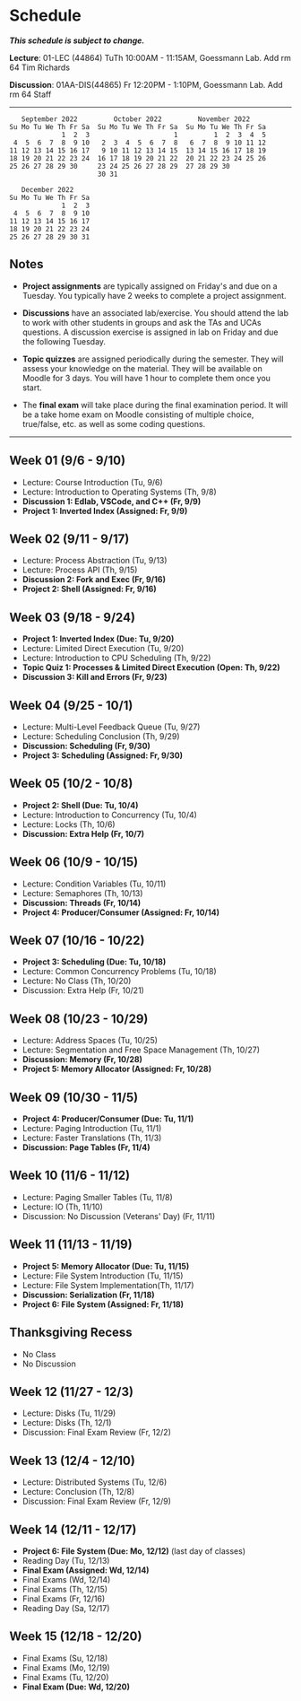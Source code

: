 # Schedule

***This schedule is subject to change.***

**Lecture**: 01-LEC (44864) TuTh 10:00AM - 11:15AM, Goessmann Lab. Add rm 64 Tim Richards

**Discussion**: 01AA-DIS(44865) Fr 12:20PM - 1:10PM, Goessmann Lab. Add rm 64 Staff

---

```
   September 2022         October 2022         November 2022      
Su Mo Tu We Th Fr Sa  Su Mo Tu We Th Fr Sa  Su Mo Tu We Th Fr Sa  
             1  2  3                     1         1  2  3  4  5  
 4  5  6  7  8  9 10   2  3  4  5  6  7  8   6  7  8  9 10 11 12  
11 12 13 14 15 16 17   9 10 11 12 13 14 15  13 14 15 16 17 18 19  
18 19 20 21 22 23 24  16 17 18 19 20 21 22  20 21 22 23 24 25 26  
25 26 27 28 29 30     23 24 25 26 27 28 29  27 28 29 30           
                      30 31                                       

   December 2022      
Su Mo Tu We Th Fr Sa  
             1  2  3  
 4  5  6  7  8  9 10  
11 12 13 14 15 16 17  
18 19 20 21 22 23 24  
25 26 27 28 29 30 31 
```

## Notes

- **Project assignments** are typically assigned on Friday's and due on a Tuesday. You typically have 2 weeks to complete a project assignment.
  
- **Discussions** have an associated lab/exercise. You should attend the lab to work with other students in groups and ask the TAs and UCAs questions. A discussion exercise is assigned in lab on Friday and due the following Tuesday.
  
- **Topic quizzes** are assigned periodically during the semester. They will assess your knowledge on the material. They will be available on Moodle for 3 days. You will have 1 hour to complete them once you start.
  
- The **final exam** will take place during the final examination period. It will be a take home exam on Moodle consisting of multiple choice, true/false, etc. as well as some coding questions.

---

## Week 01 (9/6 - 9/10)

- Lecture: Course Introduction (Tu, 9/6)
- Lecture: Introduction to Operating Systems (Th, 9/8)
- **Discussion 1: Edlab, VSCode, and C++ (Fr, 9/9)**
- **Project 1: Inverted Index (Assigned: Fr, 9/9)**

## Week 02 (9/11 - 9/17)

- Lecture: Process Abstraction (Tu, 9/13)
- Lecture: Process API (Th, 9/15)
- **Discussion 2: Fork and Exec (Fr, 9/16)**
- **Project 2: Shell (Assigned: Fr, 9/16)**

## Week 03 (9/18 - 9/24)

- **Project 1: Inverted Index (Due: Tu, 9/20)**
- Lecture: Limited Direct Execution (Tu, 9/20)
- Lecture: Introduction to CPU Scheduling (Th, 9/22)
- **Topic Quiz 1: Processes & Limited Direct Execution (Open: Th, 9/22)**
- **Discussion 3: Kill and Errors (Fr, 9/23)**
  
## Week 04 (9/25 - 10/1)

- Lecture: Multi-Level Feedback Queue (Tu, 9/27)
- Lecture: Scheduling Conclusion (Th, 9/29)
- **Discussion: Scheduling (Fr, 9/30)**
- **Project 3: Scheduling (Assigned: Fr, 9/30)**
  
## Week 05 (10/2 - 10/8)

- **Project 2: Shell (Due: Tu, 10/4)**
- Lecture: Introduction to Concurrency (Tu, 10/4)
- Lecture: Locks (Th, 10/6)
- **Discussion: Extra Help (Fr, 10/7)**
  
## Week 06 (10/9 - 10/15)

- Lecture: Condition Variables (Tu, 10/11)
- Lecture: Semaphores (Th, 10/13)
- **Discussion: Threads (Fr, 10/14)**
- **Project 4: Producer/Consumer (Assigned: Fr, 10/14)**

## Week 07 (10/16 - 10/22)

- **Project 3: Scheduling (Due: Tu, 10/18)**
- Lecture: Common Concurrency Problems (Tu, 10/18)
- Lecture: No Class (Th, 10/20)
- Discussion: Extra Help (Fr, 10/21)
  
## Week 08 (10/23 - 10/29)

- Lecture: Address Spaces (Tu, 10/25)
- Lecture: Segmentation and Free Space Management (Th, 10/27)
- **Discussion: Memory (Fr, 10/28)**
- **Project 5: Memory Allocator (Assigned: Fr, 10/28)**
  
## Week 09 (10/30 - 11/5)

- **Project 4: Producer/Consumer (Due: Tu, 11/1)**
- Lecture: Paging Introduction (Tu, 11/1)
- Lecture: Faster Translations (Th, 11/3)
- **Discussion: Page Tables (Fr, 11/4)**
  
## Week 10 (11/6 - 11/12)

- Lecture: Paging Smaller Tables (Tu, 11/8)
- Lecture: IO (Th, 11/10)
- Discussion: No Discussion (Veterans' Day) (Fr, 11/11)
  
## Week 11 (11/13 - 11/19)

- **Project 5: Memory Allocator (Due: Tu, 11/15)**
- Lecture: File System Introduction (Tu, 11/15)
- Lecture: File System Implementation(Th, 11/17)
- **Discussion: Serialization (Fr, 11/18)**
- **Project 6: File System (Assigned: Fr, 11/18)**
  
## Thanksgiving Recess

- No Class
- No Discussion

## Week 12 (11/27 - 12/3)

- Lecture: Disks (Tu, 11/29)
- Lecture: Disks (Th, 12/1)
- Discussion: Final Exam Review (Fr, 12/2)
  
## Week 13 (12/4 - 12/10)

- Lecture: Distributed Systems (Tu, 12/6)
- Lecture: Conclusion (Th, 12/8)
- Discussion: Final Exam Review (Fr, 12/9)

## Week 14 (12/11 - 12/17)

- **Project 6: File System (Due: Mo, 12/12)** (last day of classes)
- Reading Day (Tu, 12/13)
- **Final Exam (Assigned: Wd, 12/14)**
- Final Exams (Wd, 12/14)
- Final Exams (Th, 12/15)
- Final Exams (Fr, 12/16)
- Reading Day (Sa, 12/17)

## Week 15 (12/18 - 12/20)

- Final Exams (Su, 12/18)
- Final Exams (Mo, 12/19)
- Final Exams (Tu, 12/20)
- **Final Exam (Due: Wd, 12/20)**
